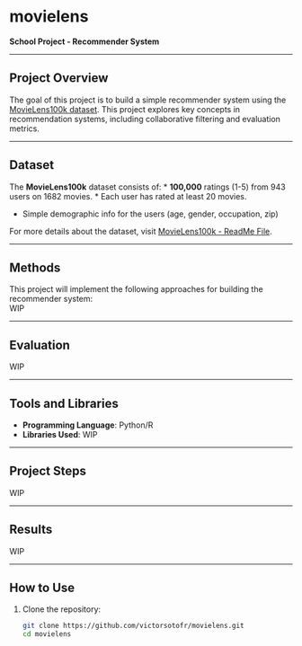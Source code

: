 # movielens
**School Project - Recommender System**

---

## Project Overview  
The goal of this project is to build a simple recommender system using the [MovieLens100k dataset](https://grouplens.org/datasets/movielens/100k/). 
This project explores key concepts in recommendation systems, including collaborative filtering and evaluation metrics.

---

## Dataset  
The **MovieLens100k** dataset consists of:
	* **100,000** ratings (1-5) from 943 users on 1682 movies. 
	* Each user has rated at least 20 movies. 
  * Simple demographic info for the users (age, gender, occupation, zip)

For more details about the dataset, visit [MovieLens100k - ReadMe File](https://files.grouplens.org/datasets/movielens/ml-100k-README.txt).

---

## Methods  
This project will implement the following approaches for building the recommender system:  
WIP 

---

## Evaluation  
WIP

---

## Tools and Libraries  
- **Programming Language**: Python/R 
- **Libraries Used**: WIP

---

## Project Steps  
WIP

---

## Results  
WIP

---

## How to Use  
1. Clone the repository:  
   ```bash
   git clone https://github.com/victorsotofr/movielens.git
   cd movielens
